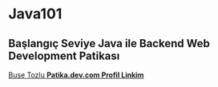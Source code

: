 # Java101
## Başlangıç Seviye Java ile Backend Web Development Patikası  
[Buse Tozlu **Patika.dev.com Profil Linkim**](https://app.patika.dev/bstzlu)
